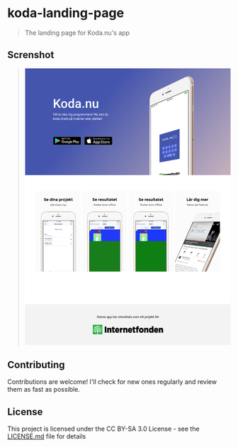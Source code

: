# koda-landing-page
> The landing page for Koda.nu's app <br/>

## Screnshot
> <img src="https://raw.githubusercontent.com/alvarlagerlof/koda-landing-page/master/screenshots/screenshot_desktop.png"> 

## Contributing
Contributions are welcome! I'll check for new ones regularly and review them as fast as possible.

## License 
This project is licensed under the CC BY-SA 3.0 License - see the [LICENSE.md](https://github.com/alvarlagerlof/koda-landing-page/blob/master/LICENCE.md) file for details

